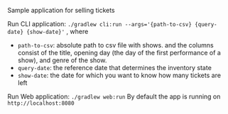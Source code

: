 Sample application for selling tickets

Run CLI application: `./gradlew cli:run --args='{path-to-csv} {query-date} {show-date}'` ,
where 
- `path-to-csv`: absolute path to csv file with shows. and the columns consist of the title, opening day (the day of the first performance of a show), and genre of the show.
- `query-date`: the reference date that determines the inventory state
- `show-date`: the date for which you want to know how many tickets are left

Run Web application: `./gradlew web:run` 
By default the app is running on `http://localhost:8080`
